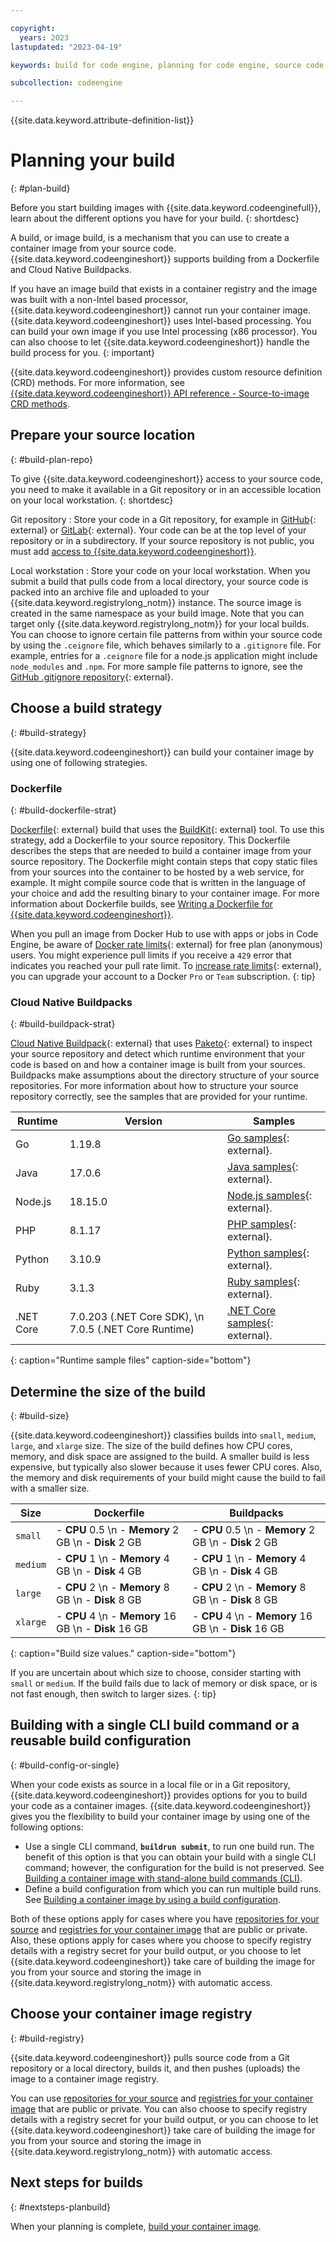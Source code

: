 ```yaml
---

copyright:
  years: 2023
lastupdated: "2023-04-19"

keywords: build for code engine, planning for code engine, source code building for code engine, source code repositories and code engine, image builds for code engine, container image builds for code engine, build strategy for code engine, build size for code engine, build, build run, source repository, image registry

subcollection: codeengine

---
```


{{site.data.keyword.attribute-definition-list}}

# Planning your build
{: #plan-build}

Before you start building images with {{site.data.keyword.codeenginefull}}, learn about the different options you have for your build.
{: shortdesc}

A build, or image build, is a mechanism that you can use to create a container image from your source code. {{site.data.keyword.codeengineshort}} supports building from a Dockerfile and Cloud Native Buildpacks.


If you have an image build that exists in a container registry and the image was built with a non-Intel based processor, {{site.data.keyword.codeengineshort}} cannot run your container image. {{site.data.keyword.codeengineshort}} uses Intel-based processing. You can build your own image if you use Intel processing (x86 processor).  You can also choose to let {{site.data.keyword.codeengineshort}} handle the build process for you. 
{: important}


{{site.data.keyword.codeengineshort}} provides custom resource definition (CRD) methods. For more information, see [{{site.data.keyword.codeengineshort}} API reference - Source-to-image CRD methods](/docs/codeengine?topic=codeengine-api#api-crd-s2i).

## Prepare your source location
{: #build-plan-repo}

To give {{site.data.keyword.codeengineshort}} access to your source code, you need to make it available in a Git repository or in an accessible location on your local workstation.
{: shortdesc}

Git repository
:    Store your code in a Git repository, for example in [GitHub](https://github.com/){: external} or [GitLab](https://gitlab.com){: external}. Your code can be at the top level of your repository or in a subdirectory. If your source repository is not public, you must add [access to {{site.data.keyword.codeengineshort}}](/docs/codeengine?topic=codeengine-code-repositories).

Local workstation
:    Store your code on your local workstation. When you submit a build that pulls code from a local directory, your source code is packed into an archive file and uploaded to your {{site.data.keyword.registrylong_notm}} instance. The source image is created in the same namespace as your build image. Note that you can target only {{site.data.keyword.registrylong_notm}} for your local builds. 
You can choose to ignore certain file patterns from within your source code by using the `.ceignore` file, which behaves similarly to a `.gitignore` file. For example, entries for a `.ceignore` file for a node.js application might include `node_modules` and `.npm`. For more sample file patterns to ignore, see the [GitHub .gitignore repository](https://github.com/github/gitignore){: external}.




## Choose a build strategy
{: #build-strategy}

{{site.data.keyword.codeengineshort}} can build your container image by using one of following strategies.

### Dockerfile
{: #build-dockerfile-strat}

[Dockerfile](https://docs.docker.com/engine/reference/builder/){: external} build that uses the [BuildKit](https://github.com/moby/buildkit){: external} tool. To use this strategy, add a Dockerfile to your source repository. This Dockerfile describes the steps that are needed to build a container image from your source repository. The Dockerfile might contain steps that copy static files from your sources into the container to be hosted by a web service, for example. It might compile source code that is written in the language of your choice and add the resulting binary to your container image. For more information about Dockerfile builds, see [Writing a Dockerfile for {{site.data.keyword.codeengineshort}}](/docs/codeengine?topic=codeengine-dockerfile).

When you pull an image from Docker Hub to use with apps or jobs in Code Engine, be aware of [Docker rate limits](https://docs.docker.com/docker-hub/download-rate-limit){: external} for free plan (anonymous) users. You might experience pull limits if you receive a `429` error that indicates you reached your pull rate limit. To [increase rate limits](https://www.docker.com/increase-rate-limits){: external}, you can upgrade your account to a Docker `Pro` or `Team` subscription.
{: tip}

### Cloud Native Buildpacks
{: #build-buildpack-strat}

[Cloud Native Buildpack](https://buildpacks.io/){: external} that uses [Paketo](https://paketo.io/){: external} to inspect your source repository and detect which runtime environment that your code is based on and how a container image is built from your sources. Buildpacks make assumptions about the directory structure of your source repositories. For more information about how to structure your source repository correctly, see the samples that are provided for your runtime.

| Runtime   | Version | Samples |
| --------- | ------- | ------- |
| Go        | 1.19.8  | [Go samples](https://github.com/paketo-buildpacks/samples/tree/main/go){: external}. |
| Java      | 17.0.6  | [Java samples](https://github.com/paketo-buildpacks/samples/tree/main/java){: external}. |
| Node.js   | 18.15.0 | [Node.js samples](https://github.com/paketo-buildpacks/samples/tree/main/nodejs){: external}. |
| PHP       | 8.1.17  | [PHP samples](https://github.com/paketo-buildpacks/samples/tree/main/php){: external}. |
| Python    | 3.10.9  | [Python samples](https://github.com/paketo-buildpacks/samples/tree/main/python){: external}. |
| Ruby      | 3.1.3   | [Ruby samples](https://github.com/paketo-buildpacks/samples/tree/main/ruby){: external}. |
| .NET Core | 7.0.203 (.NET Core SDK), \n 7.0.5 (.NET Core Runtime) | [.NET Core samples](https://github.com/paketo-buildpacks/samples/tree/main/dotnet-core){: external}. |
{: caption="Runtime sample files" caption-side="bottom"}




## Determine the size of the build
{: #build-size}

{{site.data.keyword.codeengineshort}} classifies builds into `small`, `medium`, `large`, and `xlarge` size. The size of the build defines how CPU cores, memory, and disk space are assigned to the build. A smaller build is less expensive, but typically also slower because it uses fewer CPU cores. Also, the memory and disk requirements of your build might cause the build to fail with a smaller size.

| Size | Dockerfile | Buildpacks |
| --------- | -------- | -------- |
| `small` | - **CPU** 0.5 \n - **Memory** 2 GB \n - **Disk** 2 GB | - **CPU** 0.5 \n - **Memory** 2 GB \n - **Disk** 2 GB |
| `medium` | - **CPU** 1 \n - **Memory** 4 GB \n - **Disk** 4 GB | - **CPU** 1 \n - **Memory** 4 GB \n - **Disk** 4 GB |
| `large` | - **CPU** 2 \n - **Memory** 8 GB \n - **Disk** 8 GB | - **CPU** 2 \n - **Memory** 8 GB \n - **Disk** 8 GB |
| `xlarge` | - **CPU** 4 \n - **Memory** 16 GB \n - **Disk** 16 GB | - **CPU** 4 \n - **Memory** 16 GB \n - **Disk** 16 GB |
{: caption="Build size values." caption-side="bottom"}

If you are uncertain about which size to choose, consider starting with `small` or `medium`. If the build fails due to lack of memory or disk space, or is not fast enough, then switch to larger sizes.
{: tip}


## Building with a single CLI build command or a reusable build configuration
{: #build-config-or-single}

When your code exists as source in a local file or in a Git repository, {{site.data.keyword.codeengineshort}} provides options for you to build your code as a container images. {{site.data.keyword.codeengineshort}} gives you the flexibility to build your container image by using one of the following options:

* Use a single CLI command, **`buildrun submit`**, to run one build run. The benefit of this option is that you can obtain your build with a single CLI command; however, the configuration for the build is not preserved. See [Building a container image with stand-alone build commands (CLI)](/docs/codeengine?topic=codeengine-build-standalone). 
* Define a build configuration from which you can run multiple build runs. See [Building a container image by using a build configuration](/docs/codeengine?topic=codeengine-build-image). 

Both of these options apply for cases where you have [repositories for your source](/docs/codeengine?topic=codeengine-code-repositories) and [registries for your container image](/docs/codeengine?topic=codeengine-add-registry) that are public or private. Also, these options apply for cases where you choose to specify registry details with a registry secret for your build output, or you choose to let {{site.data.keyword.codeengineshort}} take care of building the image for you from your source and storing the image in {{site.data.keyword.registrylong_notm}} with automatic access. 


## Choose your container image registry
{: #build-registry}

{{site.data.keyword.codeengineshort}} pulls source code from a Git repository or a local directory, builds it, and then pushes (uploads) the image to a container image registry. 

You can use [repositories for your source](/docs/codeengine?topic=codeengine-code-repositories) and [registries for your container image](/docs/codeengine?topic=codeengine-add-registry) that are public or private. You can also choose to specify registry details with a registry secret for your build output, or you can choose to let {{site.data.keyword.codeengineshort}} take care of building the image for you from your source and storing the image in {{site.data.keyword.registrylong_notm}} with automatic access.

## Next steps for builds
{: #nextsteps-planbuild}

When your planning is complete, [build your container image](/docs/codeengine?topic=codeengine-build-image).


